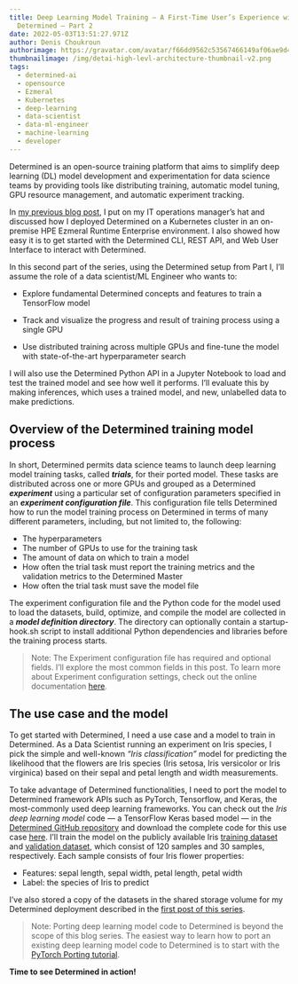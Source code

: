 ```yaml
---
title: Deep Learning Model Training – A First-Time User’s Experience with
  Determined – Part 2
date: 2022-05-03T13:51:27.971Z
author: Denis Choukroun
authorimage: https://gravatar.com/avatar/f66dd9562c53567466149af06ae9d4f1?s=192
thumbnailimage: /img/detai-high-levl-architecture-thumbnail-v2.png
tags:
  - determined-ai
  - opensource
  - Ezmeral
  - Kubernetes
  - deep-learning
  - data-scientist
  - data-ml-engineer
  - machine-learning
  - developer
---
```

Determined is an open-source training platform that aims to simplify deep learning (DL) model development and experimentation for data science teams by providing tools like distributing training, automatic model tuning, GPU resource management, and automatic experiment tracking.


In [my previous blog post](https://developer.hpe.com/blog/deep-learning-model-training-%E2%80%93-a-first-time-user%E2%80%99s-experience-with-determined-part-1/), I put on my IT operations manager’s hat and discussed how I deployed Determined on a Kubernetes cluster in an on-premise HPE Ezmeral Runtime Enterprise environment. I also showed how easy it is to get started with the Determined CLI, REST API, and Web User Interface to interact with Determined.


In this second part of the series, using  the Determined setup from Part I, I’ll  assume the role of a data scientist/ML Engineer who wants to:    


* Explore fundamental Determined concepts and features to train a TensorFlow model   

* Track and visualize the progress and result of training process using a single GPU   


* Use distributed training across multiple GPUs and fine-tune the model with state-of-the-art hyperparameter search    



I will also use the Determined Python API in a Jupyter Notebook to load and test the trained model and see how well it performs. I’ll evaluate this by making inferences, which uses a trained model, and new, unlabelled data to make predictions. 

## Overview of the Determined training model process


In short, Determined permits data science teams to launch deep learning model training tasks, called ***trials***, for their ported model. These tasks are distributed across one or more GPUs and grouped as a Determined ***experiment*** using a particular set of configuration parameters specified in an ***experiment configuration file***. This configuration file tells Determined how to run the model training process on Determined in terms of many different parameters, including, but not limited to, the following:

* The hyperparameters
* The number of GPUs to use for the training task
* The amount of data on which to train a model
* How often the trial task must report the training metrics and the validation metrics to the Determined Master
* How often the trial task must save the model file


The experiment configuration file and the Python code for the model used to load the datasets, build, optimize, and compile the model are collected in a ***model definition directory***. The directory can optionally contain a startup-hook.sh script to install additional Python dependencies and libraries before the training process starts.

>Note: The Experiment configuration file has required and optional fields.  I’ll explore the most common fields in this post. To learn more about Experiment configuration settings, check out the online documentation [here](https://docs.determined.ai/latest/training-apis/experiment-config.html).

## The use case and the model


To get started with Determined, I need a use case and a model to train in Determined. As a Data Scientist running an experiment on Iris species, I pick the simple and well-known _“Iris classification”_ model for predicting the likelihood that the flowers are Iris species (Iris setosa, Iris versicolor or Iris virginica) based on their sepal and petal length and width measurements. 

To take advantage of Determined functionalities, I need to port the model to Determined framework APIs such as PyTorch, Tensorflow, and Keras, the most-commonly used deep learning frameworks. You can check out the _Iris deep learning model_ code  — a TensorFlow Keras based model  — in the [Determined GitHub repository](https://github.com/determined-ai/determined/tree/master/examples/computer_vision/iris_tf_keras) and download the complete code for this use case [here](https://docs.determined.ai/latest/_downloads/b8b05d77875d7d5a43ea2bd4b35fb0f4/iris_tf_keras.tgz). I’ll train the model on the publicly available Iris [training dataset](http://download.tensorflow.org/data/iris_training.csv) and [validation dataset](http://download.tensorflow.org/data/iris_test.csv), which consist of 120 samples and 30 samples, respectively. Each sample consists of four Iris flower properties:

* Features: sepal length, sepal width, petal length, petal width 
* Label: the species of Iris to predict 

I’ve also stored a copy of the datasets in the shared storage volume for my Determined deployment described in the [first post of this series](https://developer.hpe.com/blog/deep-learning-model-training-%E2%80%93-a-first-time-user%E2%80%99s-experience-with-determined-part-1/).


>Note: Porting deep learning model code to Determined is beyond the scope of this blog series. The easiest way to learn how to port an existing deep learning model code to Determined is to start with the [PyTorch Porting tutorial](https://docs.determined.ai/latest/tutorials/pytorch-porting-tutorial.html). 

**Time to see Determined in action!**
